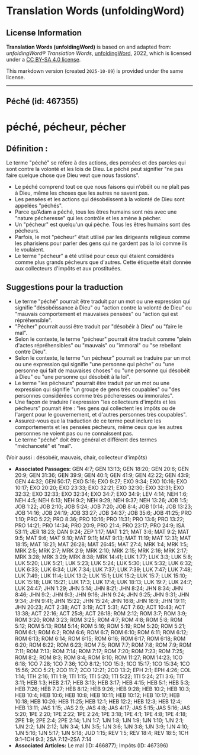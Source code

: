 # Translation Words (unfoldingWord)

## License Information

**Translation Words (unfoldingWord)** is based on and adapted from: _unfoldingWord® Translation Words_, [unfoldingWord](https://unfoldingword.org/utw), 2022, which is licensed under a [CC BY-SA 4.0 license](https://creativecommons.org/licenses/by-sa/4.0/legalcode.en).

This markdown version (created `2025-10-09`) is provided under the same license.



--------------------------------

## Péché (id: 467355)

péché, pécheur, pécher
======================

Définition :
------------

Le terme "péché" se réfère à des actions, des pensées et des paroles qui sont contre la volonté et les lois de Dieu. Le péché peut signifier "ne pas faire quelque chose que Dieu veut que nous fassions".

* Le péché comprend tout ce que nous faisons qui n’obéit ou ne plaît pas à Dieu, même les choses que les autres ne savent pas.
* Les pensées et les actions qui désobéissent à la volonté de Dieu sont appelées "péchés".
* Parce qu’Adam a péché, tous les êtres humains sont nés avec une "nature pécheresse" qui les contrôle et les amène à pécher.
* Un "pécheur" est quelqu'un qui pèche. Tous les êtres humains sont des pécheurs.
* Parfois, le mot "pécheur" était utilisé par les dirigeants religieux comme les pharisiens pour parler des gens qui ne gardent pas la loi comme ils le voulaient.
* Le terme "pécheur" a été utilisé pour ceux qui étaient considérés comme plus grands pécheurs que d'autres. Cette étiquette était donnée aux collecteurs d'impôts et aux prostituées.

Suggestions pour la traduction
------------------------------

* Le terme "péché" pourrait être traduit par un mot ou une expression qui signifie "désobéissance à Dieu" ou "action contre la volonté de Dieu" ou "mauvais comportement et mauvaises pensées" ou "action qui est répréhensible".
* "Pécher" pourrait aussi être traduit par "désobéir à Dieu" ou "faire le mal".
* Selon le contexte, le terme "pécheur" pourrait être traduit comme "plein d'actes répréhensibles" ou "mauvais" ou "immoral" ou "se rebellant contre Dieu".
* Selon le contexte, le terme "un pécheur" pourrait se traduire par un mot ou une expression qui signifie "une personne qui pèche" ou "une personne qui fait de mauvaises choses" ou "une personne qui désobéit à Dieu" ou "une personne qui désobéit à la loi".
* Le terme "les pécheurs" pourrait être traduit par un mot ou une expression qui signifie "un groupe de gens très coupables" ou "des personnes considérées comme très pécheresses ou immorales".
* Une façon de traduire l'expression "les collecteurs d'impôts et les pécheurs" pourrait être : "les gens qui collectent les impôts ou de l'argent pour le gouvernement, et d'autres personnes très coupables".
* Assurez\-vous que la traduction de ce terme peut inclure les comportements et les pensées pécheurs, même ceux que les autres personnes ne voient pas ou ne connaissent pas.
* Le terme "péché" doit être général et différent des termes "méchanceté" et "mal".

(Voir aussi : désobéir, mauvais, chair, collecteur d'impôts)

* **Associated Passages:** GEN 4:7; GEN 13:13; GEN 18:20; GEN 20:6; GEN 20:9; GEN 31:36; GEN 39:9; GEN 40:1; GEN 41:9; GEN 42:22; GEN 43:9; GEN 44:32; GEN 50:17; EXO 5:16; EXO 9:27; EXO 9:34; EXO 10:16; EXO 10:17; EXO 20:20; EXO 23:33; EXO 32:21; EXO 32:30; EXO 32:31; EXO 32:32; EXO 32:33; EXO 32:34; EXO 34:7; EXO 34:9; LEV 4:14; NEH 1:6; NEH 4:5; NEH 6:13; NEH 9:2; NEH 9:29; NEH 9:37; NEH 13:26; JOB 1:5; JOB 1:22; JOB 2:10; JOB 5:24; JOB 7:20; JOB 8:4; JOB 10:14; JOB 13:23; JOB 14:16; JOB 24:19; JOB 33:27; JOB 34:37; JOB 35:6; JOB 41:25; PRO 1:10; PRO 5:22; PRO 8:36; PRO 10:16; PRO 11:31; PRO 13:6; PRO 13:22; PRO 14:21; PRO 14:34; PRO 20:9; PRO 21:4; PRO 23:17; PRO 24:9; ISA 53:11; JER 18:23; DAN 9:24; ZEP 1:17; MAT 1:21; MAT 3:6; MAT 9:2; MAT 9:5; MAT 9:6; MAT 9:10; MAT 9:11; MAT 9:13; MAT 11:19; MAT 12:31; MAT 18:15; MAT 18:21; MAT 26:28; MAT 26:45; MAT 27:4; MRK 1:4; MRK 1:5; MRK 2:5; MRK 2:7; MRK 2:9; MRK 2:10; MRK 2:15; MRK 2:16; MRK 2:17; MRK 3:28; MRK 3:29; MRK 8:38; MRK 14:41; LUK 1:77; LUK 3:3; LUK 5:8; LUK 5:20; LUK 5:21; LUK 5:23; LUK 5:24; LUK 5:30; LUK 5:32; LUK 6:32; LUK 6:33; LUK 6:34; LUK 7:34; LUK 7:37; LUK 7:39; LUK 7:47; LUK 7:48; LUK 7:49; LUK 11:4; LUK 13:2; LUK 15:1; LUK 15:2; LUK 15:7; LUK 15:10; LUK 15:18; LUK 15:21; LUK 17:3; LUK 17:4; LUK 18:13; LUK 19:7; LUK 24:7; LUK 24:47; JHN 1:29; JHN 5:14; JHN 8:21; JHN 8:24; JHN 8:34; JHN 8:46; JHN 9:2; JHN 9:3; JHN 9:16; JHN 9:24; JHN 9:25; JHN 9:31; JHN 9:34; JHN 9:41; JHN 15:22; JHN 15:24; JHN 16:8; JHN 16:9; JHN 19:11; JHN 20:23; ACT 2:38; ACT 3:19; ACT 5:31; ACT 7:60; ACT 10:43; ACT 13:38; ACT 22:16; ACT 25:8; ACT 26:18; ROM 2:12; ROM 3:7; ROM 3:9; ROM 3:20; ROM 3:23; ROM 3:25; ROM 4:7; ROM 4:8; ROM 5:8; ROM 5:12; ROM 5:13; ROM 5:14; ROM 5:16; ROM 5:19; ROM 5:20; ROM 5:21; ROM 6:1; ROM 6:2; ROM 6:6; ROM 6:7; ROM 6:10; ROM 6:11; ROM 6:12; ROM 6:13; ROM 6:14; ROM 6:15; ROM 6:16; ROM 6:17; ROM 6:18; ROM 6:20; ROM 6:22; ROM 6:23; ROM 7:5; ROM 7:7; ROM 7:8; ROM 7:9; ROM 7:11; ROM 7:13; ROM 7:14; ROM 7:17; ROM 7:20; ROM 7:23; ROM 7:25; ROM 8:2; ROM 8:3; ROM 8:4; ROM 8:10; ROM 11:27; ROM 14:23; 1CO 6:18; 1CO 7:28; 1CO 7:36; 1CO 8:12; 1CO 15:3; 1CO 15:17; 1CO 15:34; 1CO 15:56; 2CO 5:21; 2CO 11:7; 2CO 12:21; 2CO 13:2; EPH 2:1; EPH 4:26; COL 1:14; 1TH 2:16; 1TI 1:9; 1TI 1:15; 1TI 5:20; 1TI 5:22; 1TI 5:24; 2TI 3:6; TIT 3:11; HEB 1:3; HEB 2:17; HEB 3:13; HEB 3:17; HEB 4:15; HEB 5:1; HEB 5:3; HEB 7:26; HEB 7:27; HEB 8:12; HEB 9:26; HEB 9:28; HEB 10:2; HEB 10:3; HEB 10:4; HEB 10:6; HEB 10:8; HEB 10:11; HEB 10:12; HEB 10:17; HEB 10:18; HEB 10:26; HEB 11:25; HEB 12:1; HEB 12:2; HEB 12:3; HEB 12:4; HEB 13:11; JAS 1:15; JAS 2:9; JAS 4:8; JAS 4:17; JAS 5:15; JAS 5:16; JAS 5:20; 1PE 2:20; 1PE 2:22; 1PE 2:24; 1PE 3:18; 1PE 4:1; 1PE 4:8; 1PE 4:18; 2PE 1:9; 2PE 2:4; 2PE 2:14; 1JN 1:7; 1JN 1:8; 1JN 1:9; 1JN 1:10; 1JN 2:1; 1JN 2:2; 1JN 2:12; 1JN 3:4; 1JN 3:5; 1JN 3:6; 1JN 3:8; 1JN 3:9; 1JN 4:10; 1JN 5:16; 1JN 5:17; 1JN 5:18; JUD 1:15; REV 1:5; REV 18:4; REV 18:5; 1CH 9:1–1CH 9:3; 2SA 7:12–2SA 7:14
* **Associated Articles:** Le mal (ID: 466877); Impôts (ID: 467396)

